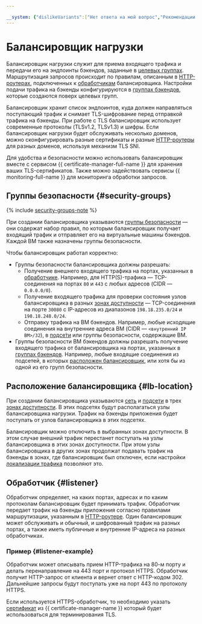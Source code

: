 ```yaml
---

__system: {"dislikeVariants":["Нет ответа на мой вопрос","Рекомендации не помогли","Содержание не соответствует заголовку","Другое"]}
---
```

# Балансировщик нагрузки

Балансировщик нагрузки служит для приема входящего трафика и передачи его на эндпоинты бэкендов, заданные в [целевых группах](target-group.md). Маршрутизация запросов происходит по правилам, описанным в [HTTP-роутерах](http-router.md), подключенных к [обработчикам](#listener.md) балансировщика. Настройки подачи трафика на бэкенды конфигурируются в [группах бэкендов](backend-group.md), которые создаются поверх целевых групп.

Балансировщик хранит список эндпоинтов, куда должен направляться поступающий трафик и снимает TLS-шифрование перед отправкой трафика на бэкенды. При работе с TLS балансировщик использует современные протоколы (TLSv1.2, TLSv1.3) и шифры. Если балансировщик нагрузки будет обслуживать несколько доменов, можно сконфигурировать разные сертификаты и разные [HTTP-роутеры](http-router.md) для разных доменов, используя механизм TLS SNI.

Для удобства и безопасности можно использовать балансировщик вместе с сервисом {{ certificate-manager-full-name }} для хранения ваших TLS-сертификатов. Также можно задействовать сервисы {{ monitoring-full-name }} для мониторинга обработки запросов.

## Группы безопасности {#security-groups}

{% include [security-groups-note](../_includes_service/security-groups-note.md) %}

При создании балансировщика указываются [группы безопасности](../../vpc/concepts/security-groups.md) — они содержат набор правил, по которым балансировщик получает входящий трафик и отправляет его на виртуальные машины бэкендов. Каждой ВМ также назначены группы безопасности.

Чтобы балансировщик работал корректно: 

* Группы безопасности балансировщика должны разрешать:
  * Получение внешнего входящего трафика на портах, указанных в [обработчике](#listener). Например, для HTTP(S)-трафика — TCP-соединения на портах `80` и `443` с любых адресов (CIDR — `0.0.0.0/0`).
  * Получение входящего трафика для проверки состояния узлов балансировщика в разных [зонах доступности](../../overview/concepts/geo-scope.md) — TCP-соединения на порте `30080` с IP-адресов из диапазонов `198.18.235.0/24` и `198.18.248.0/24`.
  * Отправку трафика на ВМ бэкендов. Например, любые исходящие соединения на внутренние адреса ВМ (CIDR — `<внутренний IP ВМ>/32`), в [подсе́ти](../../vpc/concepts/network.md#subnet) или группы безопасности, содержащие ВМ.
* Группы безопасности ВМ бэкендов должны разрешать получение входящего трафика от балансировщика на портах, указанных в [группах бэкендов](backend-group.md). Например, любые входящие соединения из подсетей, в которых [расположен балансировщик](#lb-location), или хотя бы из одной из его групп безопасности.   

## Расположение балансировщика {#lb-location}

При создании балансировщика указываются [сеть](../../vpc/concepts/network.md) и [подсети](../../vpc/concepts/network.md#subnet) в трех [зонах доступности](../../overview/concepts/geo-scope.md). В этих подсетях будут располагаться узлы балансировщика нагрузки. Трафик на бэкенды приложения будет поступать от узлов балансировщика в этих подсетях.

Балансировщик можно отключить в выбранных зонах доступности. В этом случае внешний трафик перестанет поступать на узлы балансировщика в этих зонах доступности. При этом узлы балансировщика в других зонах продолжат подавать трафик на бэкенды в зонах, где балансировщик был отключен, если настройки [локализации трафика](backend-group.md#locality) позволяют это.

## Обработчик {#listener}

Обработчик определяет, на каких портах, адресах и по каким протоколам балансировщик будет принимать трафик. Обработчик передает трафик на бэкенды приложения согласно правилами маршрутизации, указанным в [HTTP-роутере](http-router.md). Один балансировщик может обслуживать и обычный, и шифрованный трафик на разных портах, а также иметь публичные и внутренние IP-адреса на разных обработчиках.

### Пример {#listener-example}

Обработчик может описывать прием HTTP-трафика на 80-м порту и делать перенаправление на 443 порт и протокол HTTPS. Обработчик получит HTTP-запрос от клиента и вернет ответ с HTTP-кодом 302. Дальнейшие запросы будут поступать уже на порт 443 по протоколу HTTPS. 

Если используется HTTPS-обработчик, то необходимо указать [сертификат](../../certificate-manager/concepts/imported-certificate.md) из {{ certificate-manager-name }} который будет использоваться для терминирования TLS.
